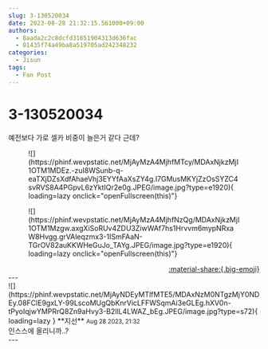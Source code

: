 ```yaml
---
slug: 3-130520034
date: 2023-08-28 21:32:15.561000+09:00
authors:
  - 8aada2c2c8dcfd31651904313d636fac
  - 01435f74a49ba8a519705ad242348232
categories:
  - Jisun
tags:
  - Fan Post
---
```


# 3-130520034

<div class="post-container" markdown="1">
<div class="content-container md-sidebar__scrollwrap" markdown="1">

예전보다 가로 셀카 비중이 늘은거 같다 근데?
<figure markdown="1">
![](https://phinf.wevpstatic.net/MjAyMzA4MjhfMTcy/MDAxNjkzMjI1OTM1MDEz.-zuI8WSunb-q-eaTXjDZsXdfAhaeVhj3EYYfAaXsZY4g.I7GMusMKYjZzOsSYZC4svRVS8A4PGpvL6zYktIQr2e0g.JPEG/image.jpg?type=e1920){ loading=lazy onclick="openFullscreen(this)"}
</figure>

<figure markdown="1">
![](https://phinf.wevpstatic.net/MjAyMzA4MjhfNzQg/MDAxNjkzMjI1OTM1Mzgw.axgXiSoRUv4ZDU3ZiwWAf7hs1Hrvvm6mypNRxaW8Hvgg.grVAleqzmx3-1ISmFAaN-TGrOV82auKKWHeGuJo_TAYg.JPEG/image.jpg?type=e1920){ loading=lazy onclick="openFullscreen(this)"}
</figure>


</div>
</div>

<div style="text-align: right;" markdown="1">
<a href="https://weverse.io/fromis9/fanpost/3-130520034" style="text-align: right;">:material-share:{.big-emoji}</a>
</div>
---

<div class="comments-container md-sidebar__scrollwrap" markdown="1">
<div class="comment" markdown="1">
<div class='id-container' markdown="1">
![](https://phinf.wevpstatic.net/MjAyNDEyMTlfMTE5/MDAxNzM0NTgzMjY0NDEy.08FClE9gxLY-99LscoMUgQbKnrVicLFFWSqmAi3eGLEg.hXV0n-tPyoIqjwYMPRrQ8Zn9aHvy3-B2llL4LWAZ_bEg.JPEG/image.jpg?type=s72){ loading=lazy }
**<span class="artist">지선</span>** <small>Aug 28 2023, 21:32</small><br>
</div>
<div class='comment-body' markdown="1">
인스스에 올리니까..?
</div>
</div>
</div>
---
